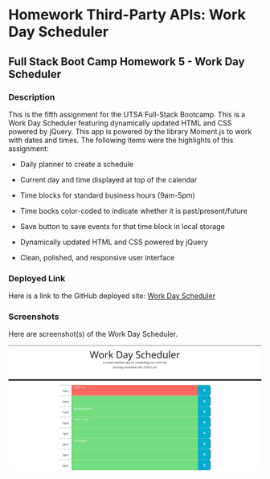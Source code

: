 # Homework Third-Party APIs: Work Day Scheduler

## Full Stack Boot Camp Homework 5 - Work Day Scheduler

### Description

This is the fifth assignment for the UTSA Full-Stack Bootcamp. This is a Work Day Scheduler featuring dynamically updated HTML and CSS powered by jQuery. This app is powered by the library Moment.js to work with dates and times. The following items were the highlights of this assignment:

* Daily planner to create a schedule

* Current day and time displayed at top of the calendar

* Time blocks for standard business hours (9am-5pm)

* Time bocks color-coded to indicate whether it is past/present/future

* Save button to save events for that time block in local storage

* Dynamically updated HTML and CSS powered by jQuery

* Clean, polished, and responsive user interface

### Deployed Link

Here is a link to the GitHub deployed site: [Work Day Scheduler](https://ogmedina.github.io/Homework--Third-Party-APIs/)

### Screenshots

Here are screenshot(s) of the Work Day Scheduler. 

![workday1](./Images/workday1.jpg)


